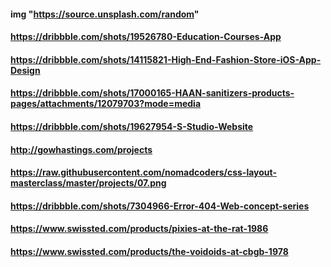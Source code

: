 #### img "https://source.unsplash.com/random"

#### https://dribbble.com/shots/19526780-Education-Courses-App

#### https://dribbble.com/shots/14115821-High-End-Fashion-Store-iOS-App-Design

#### https://dribbble.com/shots/17000165-HAAN-sanitizers-products-pages/attachments/12079703?mode=media

#### https://dribbble.com/shots/19627954-S-Studio-Website

#### http://gowhastings.com/projects

#### https://raw.githubusercontent.com/nomadcoders/css-layout-masterclass/master/projects/07.png

#### https://dribbble.com/shots/7304966-Error-404-Web-concept-series

#### https://www.swissted.com/products/pixies-at-the-rat-1986

#### https://www.swissted.com/products/the-voidoids-at-cbgb-1978
